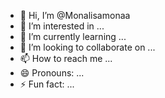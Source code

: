 - 👋 Hi, I’m @Monalisamonaa
- 👀 I’m interested in ...
- 🌱 I’m currently learning ...
- 💞️ I’m looking to collaborate on ...
- 📫 How to reach me ...
- 😄 Pronouns: ...
- ⚡ Fun fact: ...

<!---
Monalisamonaa/Monalisamonaa is a ✨ special ✨ repository because its `README.md` (this file) appears on your GitHub profile.
You can click the Preview link to take a look at your changes.
--->
